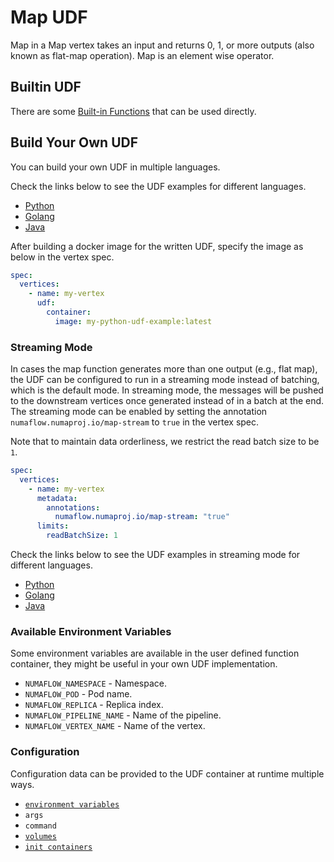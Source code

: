 # Map UDF

Map in a Map vertex takes an input and returns 0, 1, or more outputs (also known as flat-map operation). Map is an element wise operator.

## Builtin UDF

There are some [Built-in Functions](builtin-functions/README.md) that can be used directly.

## Build Your Own UDF

You can build your own UDF in multiple languages.

Check the links below to see the UDF examples for different languages.

- [Python](https://github.com/numaproj/numaflow-python/tree/main/examples/map/)
- [Golang](https://github.com/numaproj/numaflow-go/tree/main/pkg/mapper/examples/)
- [Java](https://github.com/numaproj/numaflow-java/tree/main/examples/src/main/java/io/numaproj/numaflow/examples/map/)

After building a docker image for the written UDF, specify the image as below in the vertex spec.

```yaml
spec:
  vertices:
    - name: my-vertex
      udf:
        container:
          image: my-python-udf-example:latest
```

### Streaming Mode

In cases the map function generates more than one output (e.g., flat map), the UDF can be
configured to run in a streaming mode instead of batching, which is the default mode.
In streaming mode, the messages will be pushed to the downstream vertices once generated
instead of in a batch at the end. The streaming mode can be enabled by setting the annotation
`numaflow.numaproj.io/map-stream` to `true` in the vertex spec.

Note that to maintain data orderliness, we restrict the read batch size to be `1`.

```yaml
spec:
  vertices:
    - name: my-vertex
      metadata:
        annotations:
          numaflow.numaproj.io/map-stream: "true"
      limits:
        readBatchSize: 1
```

Check the links below to see the UDF examples in streaming mode for different languages.

- [Python](https://github.com/numaproj/numaflow-python/tree/main/examples/mapstream/flatmap_stream/)
- [Golang](https://github.com/numaproj/numaflow-go/tree/main/pkg/mapstreamer/examples/flatmap_stream/)
- [Java](https://github.com/numaproj/numaflow-java/tree/main/examples/src/main/java/io/numaproj/numaflow/examples/mapstream/flatmapstream/)

### Available Environment Variables

Some environment variables are available in the user defined function container, they might be useful in your own UDF implementation.

- `NUMAFLOW_NAMESPACE` - Namespace.
- `NUMAFLOW_POD` - Pod name.
- `NUMAFLOW_REPLICA` - Replica index.
- `NUMAFLOW_PIPELINE_NAME` - Name of the pipeline.
- `NUMAFLOW_VERTEX_NAME` - Name of the vertex.

### Configuration

Configuration data can be provided to the UDF container at runtime multiple ways.

- [`environment variables`](../../reference/configuration/environment-variables.md)
- `args`
- `command`
- [`volumes`](../../reference/configuration/volumes.md)
- [`init containers`](../../reference/configuration/init-containers.md)
